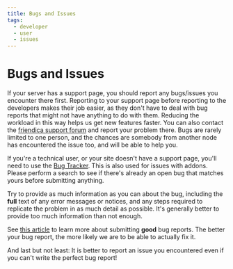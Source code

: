 ```yaml
---
title: Bugs and Issues
tags:
  - developer
  - user
  - issues
---
```

# Bugs and Issues

If your server has a support page, you should report any bugs/issues you encounter there first.
Reporting to your support page before reporting to the developers makes their job easier, as they don't have to deal with bug reports that might not have anything to do with them.
Reducing the workload in this way helps us get new features faster.
You can also contact the [friendica support forum](https://forum.friendi.ca/profile/helpers) and report your problem there.
Bugs are rarely limited to one person, and the chances are somebody from another node has encountered the issue too, and will be able to help you.

If you're a technical user, or your site doesn't have a support page, you'll need to use the [Bug Tracker](https://github.com/friendica/friendica/issues).
This is also used for issues with addons.
Please perform a search to see if there's already an open bug that matches yours before submitting anything.

Try to provide as much information as you can about the bug, including the **full** text of any error messages or notices, and any steps required to replicate the problem in as much detail as possible.
It's generally better to provide too much information than not enough.

See [this article](http://www.chiark.greenend.org.uk/~sgtatham/bugs.html) to learn more about submitting **good** bug reports.  The better your bug report, the more likely we are to be able to actually fix it.

And last but not least: It is better to report an issue you encountered even if you can't write the perfect bug report!
